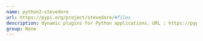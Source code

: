 ```yaml
---
name: python2-stevedore
url: https://pypi.org/project/stevedore/#files
description: dynamic plugins for Python applications. URL : https://pypi.org/project/stevedore/#files Groups : None
group: None
---
```

